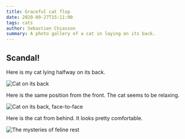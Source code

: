 ```yaml
---
title: Graceful cat flop
date: 2020-09-27T15:11:00
tags: cats
author: Sebastien Chiasson
summary: A photo gallery of a cat in laying on its back.
---
```


## Scandal!

Here is my cat lying halfway on its back.

![Cat on its back]({attach}20200927_125519.jpg)

Here is the same position from the front. The cat seems to be relaxing.

![Cat on its back, face-to-face]({attach}20200927_125530.jpg)

Here is the cat from behind. It looks pretty comfortable.

![The mysteries of feline rest]({attach}20200927_125541.jpg)
